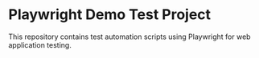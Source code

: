 # Playwright Demo Test Project

This repository contains test automation scripts using Playwright for web application testing.
